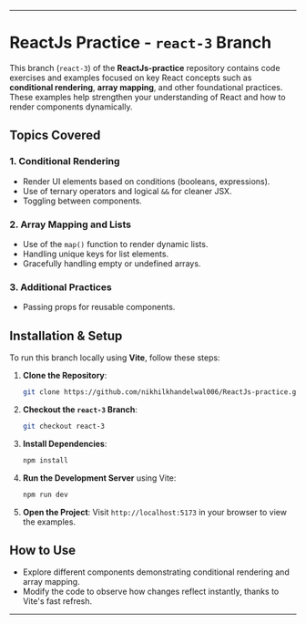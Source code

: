 

---

# ReactJs Practice - `react-3` Branch

This branch (`react-3`) of the **ReactJs-practice** repository contains code exercises and examples focused on key React concepts such as **conditional rendering**, **array mapping**, and other foundational practices. These examples help strengthen your understanding of React and how to render components dynamically.

## Topics Covered

### 1. Conditional Rendering
- Render UI elements based on conditions (booleans, expressions).
- Use of ternary operators and logical `&&` for cleaner JSX.
- Toggling between components.

### 2. Array Mapping and Lists
- Use of the `map()` function to render dynamic lists.
- Handling unique keys for list elements.
- Gracefully handling empty or undefined arrays.

### 3. Additional Practices
- Passing props for reusable components.

## Installation & Setup

To run this branch locally using **Vite**, follow these steps:

1. **Clone the Repository**:
   ```bash
   git clone https://github.com/nikhilkhandelwal006/ReactJs-practice.git
   ```

2. **Checkout the `react-3` Branch**:
   ```bash
   git checkout react-3
   ```

3. **Install Dependencies**:
   ```bash
   npm install
   ```

4. **Run the Development Server** using Vite:
   ```bash
   npm run dev
   ```

5. **Open the Project**:
   Visit `http://localhost:5173` in your browser to view the examples.

## How to Use
- Explore different components demonstrating conditional rendering and array mapping.
- Modify the code to observe how changes reflect instantly, thanks to Vite's fast refresh.

---

